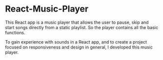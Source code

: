 # React-Music-Player
This React app is a music player that allows the user to pause, skip and start songs directly from a static playlist. So the player contains all the basic functions.

To gain experience with sounds in a React app, and to create a project focused on responsiveness and design in general, I developed this music player. 